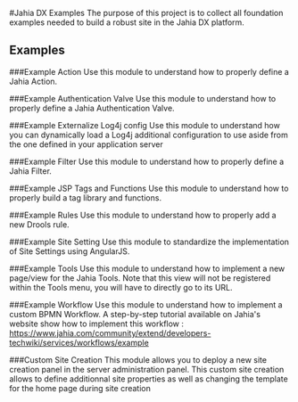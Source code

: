 #Jahia DX Examples
The purpose of this project is to collect all foundation examples needed to build a robust site in the Jahia DX platform.

## Examples

###Example Action
Use this module to understand how to properly define a Jahia Action.

###Example Authentication Valve
Use this module to understand how to properly define a Jahia Authentication Valve.

###Example Externalize Log4j config
Use this module to understand how you can dynamically load a Log4j additional configuration to use aside from the one
 defined in your application server

###Example Filter
Use this module to understand how to properly define a Jahia Filter.

###Example JSP Tags and Functions
Use this module to understand how to properly build a tag library and functions.

###Example Rules
Use this module to understand how to properly add a new Drools rule.

###Example Site Setting
Use this module to standardize the implementation of Site Settings using AngularJS.

###Example Tools
Use this module to understand how to implement a new page/view for the Jahia Tools. Note that this view will not be
registered within the Tools menu, you will have to directly go to its URL.

###Example Workflow
Use this module to understand how to implement a custom BPMN Workflow. A step-by-step tutorial available on Jahia's
website show how to implement this workflow : https://www.jahia.com/community/extend/developers-techwiki/services/workflows/example

###Custom Site Creation
This module allows you to deploy a new site creation panel in the server administration panel. This custom site creation allows to define additionnal site properties as well as changing the template for the home page during site creation